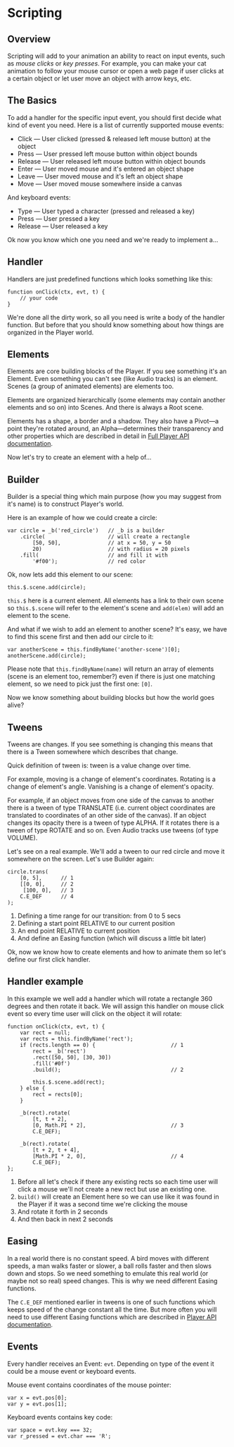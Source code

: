 # Scripting

## Overview

Scripting will add to your animation an ability to react on input events, such as _mouse clicks_ or _key presses_. For example, you can make your cat animation to follow your mouse cursor or open a web page if user clicks at a certain object or let user move an object with arrow keys, etc.

## The Basics

To add a handler for the specific input event, you should first decide what kind of event you need. Here is a list of currently supported mouse events:

* Click — User clicked (pressed & released left mouse button) at the object
* Press — User pressed left mouse button within object bounds
* Release — User released left mouse button within object bounds
* Enter — User moved mouse and it's entered an object shape
* Leave — User moved mouse and it's left an object shape
* Move — User moved mouse somewhere inside a canvas

And keyboard events:

* Type — User typed a character (pressed and released a key)
* Press — User pressed a key
* Release — User released a key

Ok now you know which one you need and we're ready to implement a...

## Handler

Handlers are just predefined functions which looks something like this:

	function onClick(ctx, evt, t) {
		// your code
	}

We're done all the dirty work, so all you need is write a body of the handler function. But before that you should know something about how things are organized in the Player world.

## Elements

Elements are core building blocks of the Player. If you see something it's an Element. Even something you can't see (like Audio tracks) is an element. Scenes (a group of animated elements) are elements too.

Elements are organized hierarchically (some elements may contain another elements and so on) into Scenes. And there is always a Root scene.

Elements has a shape, a border and a shadow. They also have a Pivot—a point they're rotated around, an Alpha—determines their transparency and other properties which are described in detail in [Full Player API documentation](http://animatron.com/player/doc/API.html).

Now let's try to create an element with a help of...

## Builder

Builder is a special thing which main purpose (how you may suggest from it's name) is to construct Player's world.

Here is an example of how we could create a circle:

	var circle = _b('red_circle')   // _b is a builder
		.circle(                    // will create a rectangle
			[50, 50],               // at x = 50, y = 50
			20)                     // with radius = 20 pixels
		.fill(                      // and fill it with
			'#f00');                // red color

Ok, now lets add this element to our scene:

	this.$.scene.add(circle);

`this.$` here is a current element. All elements has a link to their own scene so `this.$.scene` will refer to the element's scene and `add(elem)` will add an element to the scene.

And what if we wish to add an element to another scene? It's easy, we have to find this scene first and then add our circle to it:

	var anotherScene = this.findByName('another-scene')[0];
	anotherScene.add(circle);

Please note that `this.findByName(name)` will return an array of elements (scene is an element too, remember?) even if there is just one matching element, so we need to pick just the first one: `[0]`.

Now we know something about building blocks but how the world goes alive?

## Tweens

Tweens are changes. If you see something is changing this means that there is a Tween somewhere which describes that change.

Quick definition of tween is: tween is a value change over time.

For example, moving is a change of element's coordinates. Rotating is a change of element's angle. Vanishing is a change of element's opacity.

For example, if an object moves from one side of the canvas to another there is a tween of type TRANSLATE (i.e. current object coordinates are translated to coordinates of an other side of the canvas). If an object changes its opacity there is a tween of type ALPHA. If it rotates there is a tween of type ROTATE and so on. Even Audio tracks use tweens (of type VOLUME).

Let's see on a real example. We'll add a tween to our red circle and move it somewhere on the screen. Let's use Builder again:

	circle.trans(
		[0, 5],      // 1
		[[0, 0],     // 2
		 [100, 0],   // 3
		C.E_DEF      // 4
	);

1. Defining a time range for our transition: from 0 to 5 secs
2. Defining a start point RELATIVE to our current position
3. An end point RELATIVE to current position
4. And define an Easing function (which will discuss a little bit later)

Ok, now we know how to create elements and how to animate them so let's define our first click handler.

## Handler example

In this example we well add a handler which will rotate a rectangle 360 degrees and then rotate it back. We will assign this handler on mouse click event so every time user will click on the object it will rotate:

	function onClick(ctx, evt, t) {
		var rect = null;
		var rects = this.findByName('rect');
		if (rects.length == 0) {                        // 1
			rect = _b('rect')
			.rect([50, 50], [30, 30])
			.fill('#0f')
			.build();                                   // 2

			this.$.scene.add(rect);
		} else {
			rect = rects[0];
		}

		_b(rect).rotate(
			[t, t + 2],
			[0, Math.PI * 2],                           // 3
			C.E_DEF);

		_b(rect).rotate(
			[t + 2, t + 4],
			[Math.PI * 2, 0],                           // 4
			C.E_DEF);
	};

1. Before all let's check if there any existing rects so each time user will click a mouse we'll not create a new rect but use an existing one.
2. `build()` will create an Element here so we can use like it was found in the Player if it was a second time we're clicking the mouse
3. And rotate it forth in 2 seconds
4. And then back in next 2 seconds

## Easing

In a real world there is no constant speed. A bird moves with different speeds, a man walks faster or slower, a ball rolls faster and then slows down and stops. So we need something to emulate this real world (or maybe not so real) speed changes. This is why we need different Easing functions.

The `C.E_DEF` mentioned earlier in tweens is one of such functions which keeps speed of the change constant all the time. But more often you will need to use different Easing functions which are described in [Player API documentation](http://animatron.com/player/doc/API.html#tween-easings).

## Events

Every handler receives an Event: `evt`. Depending on type of the event it could be a mouse event or keyboard events.

Mouse event contains coordinates of the mouse pointer:

	var x = evt.pos[0];
	var y = evt.pos[1];

Keyboard events contains key code:

	var space = evt.key === 32;
    var r_pressed = evt.char === 'R';

